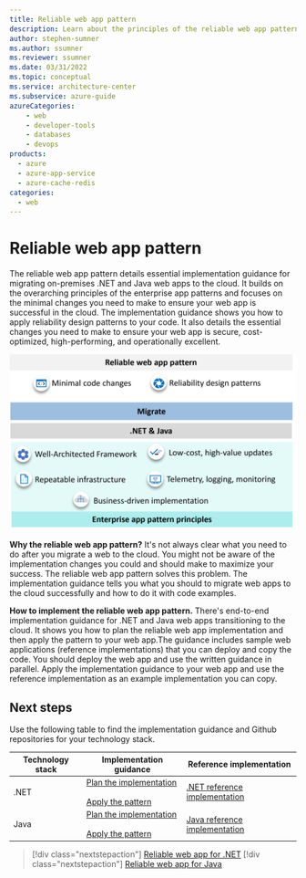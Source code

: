 ```yaml
---
title: Reliable web app pattern
description: Learn about the principles of the reliable web app pattern.
author: stephen-sumner    
ms.author: ssumner
ms.reviewer: ssumner
ms.date: 03/31/2022
ms.topic: conceptual
ms.service: architecture-center
ms.subservice: azure-guide
azureCategories:
    - web
    - developer-tools
    - databases
    - devops
products:
  - azure
  - azure-app-service
  - azure-cache-redis
categories:
  - web
---
```


# Reliable web app pattern

The reliable web app pattern details essential implementation guidance for migrating on-premises .NET and Java web apps to the cloud. It builds on the overarching principles of the enterprise app patterns and focuses on the minimal changes you need to make to ensure your web app is successful in the cloud. The implementation guidance shows you how to apply reliability design patterns to your code. It also details the essential changes you need to make to ensure your web app is secure, cost-optimized, high-performing, and operationally excellent.

[![Diagram showing the principles of the reliable web app pattern](images/reliable-web-app-overview.png)](images/reliable-web-app-overview.png)

**Why the reliable web app pattern?** It's not always clear what you need to do after you migrate a web to the cloud. You might not be aware of the implementation changes you could and should make to maximize your success. The reliable web app pattern solves this problem. The implementation guidance tells you what you should to migrate web apps to the cloud successfully and how to do it with code examples.

**How to implement the reliable web app pattern.** There's end-to-end implementation guidance for .NET and Java web apps transitioning to the cloud. It shows you how to plan the reliable web app implementation and then apply the pattern to your web app.The guidance includes sample web applications (reference implementations) that you can deploy and copy the code. You should deploy the web app and use the written guidance in parallel. Apply the implementation guidance to your web app and use the reference implementation as an example implementation you can copy.

## Next steps

Use the following table to find the implementation guidance and Github repositories for your technology stack.

| Technology stack | Implementation guidance | Reference implementation |
| --- | --- | --- |
| .NET | [Plan the implementation](./dotnet/pattern-overview.yml)<br><br>[Apply the pattern](./dotnet/apply-pattern.yml) | [.NET reference implementation](https://aka.ms/eap/rwa/dotnet) |
| Java | [Plan the implementation](./java/plan-implementation.yml)<br><br>[Apply the pattern](./java/apply-pattern.yml) | [Java reference implementation](https://github.com/Azure/reliable-web-app-pattern-java#reliable-web-app-pattern-for-java) |

>[!div class="nextstepaction"]
>[Reliable web app for .NET](./dotnet/pattern-overview.yml)
>[!div class="nextstepaction"]
>[Reliable web app for Java](./java/plan-implementation.yml)
